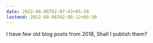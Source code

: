 ```yaml
---
date: 2022-08-06T02:07:43+05:30
lastmod: 2022-08-06T02:08:12+05:30
---
```


I have few old blog posts from 2018, Shall I publish them?
